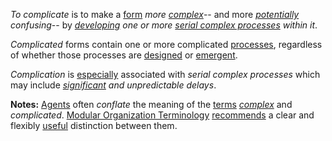 *To complicate* is to make a [form](https://github.com/gcassel/Modular-Organization-Terminology/blob/master/terms/form.md) *more [complex](https://github.com/gcassel/Modular-Organization-Terminology/blob/master/terms/complex.md)*-- and more *[potentially](https://github.com/gcassel/Modular-Organization-Terminology/blob/master/terms/potential.md) confusing*-- by *[developing](https://github.com/gcassel/Modular-Organization-Terminology/blob/master/terms/develop.md) one or more [serial complex processes](https://github.com/gcassel/Modular-Organization-Terminology/blob/master/compound-terms/serial-complex-process.md) within it*.

*Complicated* forms contain one or more complicated [processes](https://github.com/gcassel/Modular-Organization-Terminology/blob/master/terms/process.md), regardless of whether those processes are [designed](https://github.com/gcassel/Modular-Organization-Terminology/blob/master/terms/design.md) or [emergent](https://github.com/gcassel/Modular-Organization-Terminology/blob/master/terms/emergence.md).

*Complication* is [especially](https://github.com/gcassel/Modular-Organization-Terminology/blob/master/terms/specialize.md) associated with *serial complex processes* which may include *[significant](https://github.com/gcassel/Modular-Organization-Terminology/blob/master/terms/significance.md) and unpredictable delays*.

**Notes:**  [Agents](https://github.com/gcassel/Modular-Organization-Terminology/blob/master/terms/agent.md) often *conflate* the meaning of the [terms](https://github.com/gcassel/Modular-Organization-Terminology/blob/master/terms/term.md) *[complex](https://github.com/gcassel/Modular-Organization-Terminology/blob/master/terms/complex.md)* and *complicated*.  [Modular Organization Terminology](https://github.com/gcassel/Modular-Organization-Terminology/) [recommends](https://github.com/gcassel/Modular-Organization-Terminology/blob/master/terms/recommendation.md) a clear and flexibly [useful](https://github.com/gcassel/Modular-Organization-Terminology/blob/master/terms/use.md) distinction between them.
